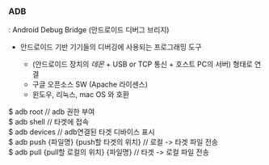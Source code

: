 ### ADB  
  
  : Android Debug Bridge (안드로이드 디버그 브리지)  
  - 안드로이드 기반 기기들의 디버깅에 사용되는 프로그래밍 도구  
  
    * (안드로이드 장치의 *데몬* + USB or TCP 통신 + 호스트 PC의 서버) 형태로 연결  
    * 구글 오픈소스 SW  (Apache 라이센스)  
    * 윈도우, 리눅스, mac OS 와 호환   

$ adb root                                    // adb 권한 부여   
$ adb shell                                   // 타겟에 접속  
$ adb devices                                 // adb연결된 타겟 디바이스 표시    
$ adb push {파일명} {push할 타겟의 위치}        // 로컬 -> 타겟 파일 전송  
$ adb pull {pull할 로컬의 위치} {파일명}        // 타겟 -> 로컬 파일 전송  
